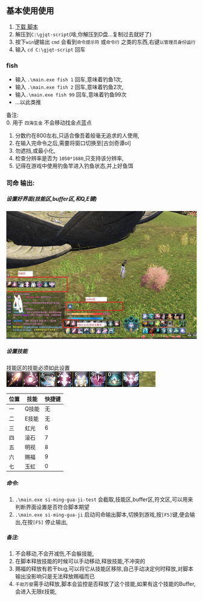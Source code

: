 ## 基本使用使用
1. [下载 脚本](https://pan.baidu.com/s/1egtPQg85stBGr10x_6NubA)  
2. 解压到`C:\gjqt-script`(啥,你解压到D盘...复制过去就好了)
3. 按下`win`键输出 `cmd`  会看到`命令提示符` 或`命令行` 之类的东西,右键`以管理员身份运行`
4. 输入 `cd C:\gjqt-script` 回车
### fish
- 输入 `.\main.exe fish 1` 回车,意味着钓鱼1次,
- 输入 `.\main.exe fish 2` 回车,意味着钓鱼2次,
- 输入`.\main.exe fish 99` 回车,意味着钓鱼99次
- ...以此类推

备注:  
0. 用于 `四海生金` 不会移动找金点蓝点
1. 分数约在800左右,只适合像吾着般毫无追求的人使用,
1. 在输入完命令之后,需要将窗口切换至[古剑奇谭ol]  
1. 勿遮挡,或最小化,  
1. 检查分辨率是否为 `1050*1680`,只支持该分辨率,  
1. 记得在游戏中使用钓鱼竿进入钓鱼状态,并上好鱼饵  

### 司命 输出:  
##### 设置好界面(技能区,buffer区,和Q,E键)
![](./docs/screen.jpg)


##### 设置技能  
技能区的技能必须如此设置
![技能区](./docs/skills.bmp)

| 位置 | 技能  | 快捷键 |
|------|-------|--------|
| 一   | Q技能 | 无     |
| 二   | E技能 | 无     |
| 三   | 虹光  | 6      |
| 四   | 滚石  | 7      |
| 五   | 明视  | 8      |
| 六   | 赐福  | 9      |
| 七   | 玉虹  | 0      |
##### 命令:
1. `.\main.exe si-ming-gua-ji-test` 会截取,技能区,buffer区,符文区,可以用来判断界面设置是否符合脚本期望
1. `.\main.exe si-ming-gua-ji` 启动司命输出脚本,切换到游戏,按`[F5]`键,便会输出,在按`[F5]` 停止输出,

##### 备注:
1. 不会移动,不会开减伤,不会躲技能,
1. 在脚本释放技能的时候可以手动移动,释放技能,不冲突的
2. 赐福的释放有若干bug,可以将它从技能区移除,自己手动决定何时释放,对脚本输出没影响只是无法释放赐福而已
3. `千劫万壑`需手动释放,脚本会监控是否释放了这个技能,如果有这个技能的Buffer,会进入无限`E`技能,

